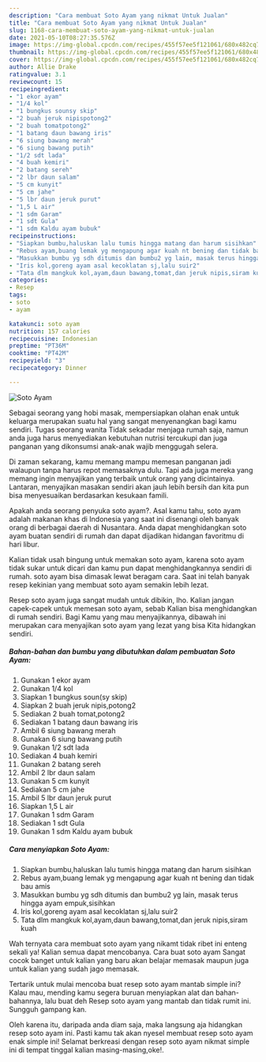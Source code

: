```yaml
---
description: "Cara membuat Soto Ayam yang nikmat Untuk Jualan"
title: "Cara membuat Soto Ayam yang nikmat Untuk Jualan"
slug: 1168-cara-membuat-soto-ayam-yang-nikmat-untuk-jualan
date: 2021-05-10T08:27:35.576Z
image: https://img-global.cpcdn.com/recipes/455f57ee5f121061/680x482cq70/soto-ayam-foto-resep-utama.jpg
thumbnail: https://img-global.cpcdn.com/recipes/455f57ee5f121061/680x482cq70/soto-ayam-foto-resep-utama.jpg
cover: https://img-global.cpcdn.com/recipes/455f57ee5f121061/680x482cq70/soto-ayam-foto-resep-utama.jpg
author: Allie Drake
ratingvalue: 3.1
reviewcount: 15
recipeingredient:
- "1 ekor ayam"
- "1/4 kol"
- "1 bungkus sounsy skip"
- "2 buah jeruk nipispotong2"
- "2 buah tomatpotong2"
- "1 batang daun bawang iris"
- "6 siung bawang merah"
- "6 siung bawang putih"
- "1/2 sdt lada"
- "4 buah kemiri"
- "2 batang sereh"
- "2 lbr daun salam"
- "5 cm kunyit"
- "5 cm jahe"
- "5 lbr daun jeruk purut"
- "1,5 L air"
- "1 sdm Garam"
- "1 sdt Gula"
- "1 sdm Kaldu ayam bubuk"
recipeinstructions:
- "Siapkan bumbu,haluskan lalu tumis hingga matang dan harum sisihkan"
- "Rebus ayam,buang lemak yg mengapung agar kuah nt bening dan tidak bau amis"
- "Masukkan bumbu yg sdh ditumis dan bumbu2 yg lain, masak terus hingga ayam empuk,sisihkan"
- "Iris kol,goreng ayam asal kecoklatan sj,lalu suir2"
- "Tata dlm mangkuk kol,ayam,daun bawang,tomat,dan jeruk nipis,siram kuah"
categories:
- Resep
tags:
- soto
- ayam

katakunci: soto ayam 
nutrition: 157 calories
recipecuisine: Indonesian
preptime: "PT36M"
cooktime: "PT42M"
recipeyield: "3"
recipecategory: Dinner

---
```



![Soto Ayam](https://img-global.cpcdn.com/recipes/455f57ee5f121061/680x482cq70/soto-ayam-foto-resep-utama.jpg)

Sebagai seorang yang hobi masak, mempersiapkan olahan enak untuk keluarga merupakan suatu hal yang sangat menyenangkan bagi kamu sendiri. Tugas seorang  wanita Tidak sekadar menjaga rumah saja, namun anda juga harus menyediakan kebutuhan nutrisi tercukupi dan juga panganan yang dikonsumsi anak-anak wajib menggugah selera.

Di zaman  sekarang, kamu memang mampu memesan panganan jadi walaupun tanpa harus repot memasaknya dulu. Tapi ada juga mereka yang memang ingin menyajikan yang terbaik untuk orang yang dicintainya. Lantaran, menyajikan masakan sendiri akan jauh lebih bersih dan kita pun bisa menyesuaikan berdasarkan kesukaan famili. 



Apakah anda seorang penyuka soto ayam?. Asal kamu tahu, soto ayam adalah makanan khas di Indonesia yang saat ini disenangi oleh banyak orang di berbagai daerah di Nusantara. Anda dapat menghidangkan soto ayam buatan sendiri di rumah dan dapat dijadikan hidangan favoritmu di hari libur.

Kalian tidak usah bingung untuk memakan soto ayam, karena soto ayam tidak sukar untuk dicari dan kamu pun dapat menghidangkannya sendiri di rumah. soto ayam bisa dimasak lewat beragam cara. Saat ini telah banyak resep kekinian yang membuat soto ayam semakin lebih lezat.

Resep soto ayam juga sangat mudah untuk dibikin, lho. Kalian jangan capek-capek untuk memesan soto ayam, sebab Kalian bisa menghidangkan di rumah sendiri. Bagi Kamu yang mau menyajikannya, dibawah ini merupakan cara menyajikan soto ayam yang lezat yang bisa Kita hidangkan sendiri.

<!--inarticleads1-->

##### Bahan-bahan dan bumbu yang dibutuhkan dalam pembuatan Soto Ayam:

1. Gunakan 1 ekor ayam
1. Gunakan 1/4 kol
1. Siapkan 1 bungkus soun(sy skip)
1. Siapkan 2 buah jeruk nipis,potong2
1. Sediakan 2 buah tomat,potong2
1. Sediakan 1 batang daun bawang iris
1. Ambil 6 siung bawang merah
1. Gunakan 6 siung bawang putih
1. Gunakan 1/2 sdt lada
1. Sediakan 4 buah kemiri
1. Gunakan 2 batang sereh
1. Ambil 2 lbr daun salam
1. Gunakan 5 cm kunyit
1. Sediakan 5 cm jahe
1. Ambil 5 lbr daun jeruk purut
1. Siapkan 1,5 L air
1. Gunakan 1 sdm Garam
1. Sediakan 1 sdt Gula
1. Gunakan 1 sdm Kaldu ayam bubuk




<!--inarticleads2-->

##### Cara menyiapkan Soto Ayam:

1. Siapkan bumbu,haluskan lalu tumis hingga matang dan harum sisihkan
1. Rebus ayam,buang lemak yg mengapung agar kuah nt bening dan tidak bau amis
1. Masukkan bumbu yg sdh ditumis dan bumbu2 yg lain, masak terus hingga ayam empuk,sisihkan
1. Iris kol,goreng ayam asal kecoklatan sj,lalu suir2
1. Tata dlm mangkuk kol,ayam,daun bawang,tomat,dan jeruk nipis,siram kuah




Wah ternyata cara membuat soto ayam yang nikamt tidak ribet ini enteng sekali ya! Kalian semua dapat mencobanya. Cara buat soto ayam Sangat cocok banget untuk kalian yang baru akan belajar memasak maupun juga untuk kalian yang sudah jago memasak.

Tertarik untuk mulai mencoba buat resep soto ayam mantab simple ini? Kalau mau, mending kamu segera buruan menyiapkan alat dan bahan-bahannya, lalu buat deh Resep soto ayam yang mantab dan tidak rumit ini. Sungguh gampang kan. 

Oleh karena itu, daripada anda diam saja, maka langsung aja hidangkan resep soto ayam ini. Pasti kamu tak akan nyesel membuat resep soto ayam enak simple ini! Selamat berkreasi dengan resep soto ayam nikmat simple ini di tempat tinggal kalian masing-masing,oke!.

